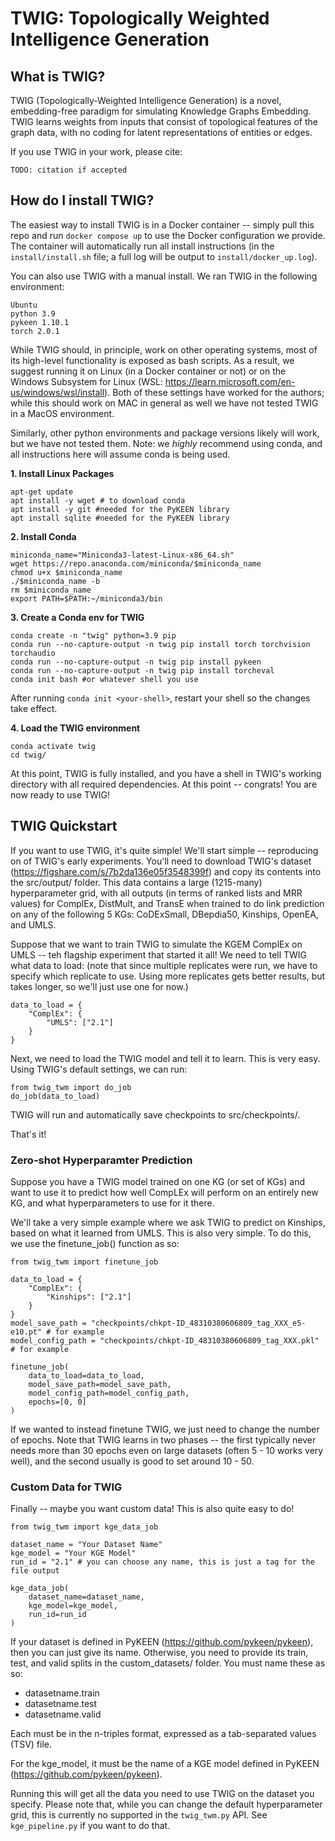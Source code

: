 # TWIG: Topologically Weighted Intelligence Generation

## What is TWIG?
TWIG (Topologically-Weighted Intelligence Generation) is a novel, embedding-free paradigm for simulating Knowledge Graphs Embedding. TWIG learns weights from inputs that consist of topological features of the graph data, with no coding for latent representations of entities or edges.

If you use TWIG in your work, please cite:
```
TODO: citation if accepted
```

## How do I install TWIG?
The easiest way to install TWIG is in a Docker container -- simply pull this repo and run `docker compose up` to use the Docker configuration we provide. The container will automatically run all install instructions (in the `install/install.sh` file; a full log will be output to `install/docker_up.log`).

You can also use TWIG with a manual install. We ran TWIG in the following environment:
```
Ubuntu
python 3.9
pykeen 1.10.1
torch 2.0.1
```

While TWIG should, in principle, work on other operating systems, most of its high-level functionality is exposed as bash scripts. As a result, we suggest running it on Linux (in a Docker container or not) or on the Windows Subsystem for Linux (WSL: https://learn.microsoft.com/en-us/windows/wsl/install). Both of these settings have worked for the authors; while this should work on MAC in general as well we have not tested TWIG in a MacOS environment.

Similarly, other python environments and package versions likely will work, but we have not tested them. Note: we *highly* recommend using conda, and all instructions here will assume conda is being used.

**1. Install Linux Packages**
```
apt-get update
apt install -y wget # to download conda
apt install -y git #needed for the PyKEEN library
apt install sqlite #needed for the PyKEEN library
```

**2. Install Conda**
```
miniconda_name="Miniconda3-latest-Linux-x86_64.sh"
wget https://repo.anaconda.com/miniconda/$miniconda_name
chmod u+x $miniconda_name
./$miniconda_name -b
rm $miniconda_name
export PATH=$PATH:~/miniconda3/bin
```

**3. Create a Conda env for TWIG**
```
conda create -n "twig" python=3.9 pip
conda run --no-capture-output -n twig pip install torch torchvision torchaudio
conda run --no-capture-output -n twig pip install pykeen
conda run --no-capture-output -n twig pip install torcheval
conda init bash #or whatever shell you use
```

After running `conda init <your-shell>`, restart your shell so the changes take effect.

**4. Load the TWIG environment**
```
conda activate twig
cd twig/
```

At this point, TWIG is fully installed, and you have a shell in TWIG's working directory with all required dependencies. At this point -- congrats! You are now ready to use TWIG!

## TWIG Quickstart
If you want to use TWIG, it's quite simple! We'll start simple -- reproducing on of TWIG's early experiments. You'll need to download TWIG's dataset (https://figshare.com/s/7b2da136e05f3548399f) and copy its contents into the src/output/ folder. This data contains a large (1215-many) hyperparameter grid, with all outputs (in terms of ranked lists and MRR values) for ComplEx, DistMult, and TransE when trained to do link prediction on any of the following 5 KGs: CoDExSmall, DBepdia50, Kinships, OpenEA, and UMLS.

Suppose that we want to train TWIG to simulate the KGEM ComplEx on UMLS -- teh flagship experiment that started it all! We need to tell TWIG what data to load: (note that since multiple replicates were run, we have to specify which replicate to use. Using more replicates gets better results, but takes longer, so we'll just use one for now.)
```
data_to_load = {
    "ComplEx": {
        "UMLS": ["2.1"]
    }
}

```

Next, we need to load the TWIG model and tell it to learn. This is very easy.  Using TWIG's default settings, we can run:

```
from twig_twm import do_job
do_job(data_to_load)
```

TWIG will run and automatically save checkpoints to src/checkpoints/.

That's it!

### Zero-shot Hyperparamter Prediction
Suppose you have a TWIG model trained on one KG (or set of KGs) and want to use it to predict how well CompLEx will perform on an entirely new KG, and what hyperparameters to use for it there.

We'll take a very simple example where we ask TWIG to predict on Kinships, based on what it learned from UMLS. This is also very simple. To do this, we use the finetune_job() function as so:
```
from twig_twm import finetune_job

data_to_load = {
    "ComplEx": {
        "Kinships": ["2.1"]
    }
}
model_save_path = "checkpoints/chkpt-ID_48310380606809_tag_XXX_e5-e10.pt" # for example
model_config_path = "checkpoints/chkpt-ID_48310380606809_tag_XXX.pkl" # for example

finetune_job(
    data_to_load=data_to_load,
    model_save_path=model_save_path,
    model_config_path=model_config_path,
    epochs=[0, 0]
)
```

If we wanted to instead finetune TWIG, we just need to change the number of epochs. Note that TWIG learns in two phases -- the first typically never needs more than 30 epochs even on large datasets (often 5 - 10 works very well), and the second usually is good to set around 10 - 50. 

### Custom Data for TWIG
Finally -- maybe you want custom data! This is also quite easy to do!

```
from twig_twm import kge_data_job

dataset_name = "Your Dataset Name"
kge_model = "Your KGE Model"
run_id = "2.1" # you can choose any name, this is just a tag for the file output

kge_data_job(
    dataset_name=dataset_name,
    kge_model=kge_model,
    run_id=run_id
)
```

If your dataset is defined in PyKEEN (https://github.com/pykeen/pykeen), then you can just give its name. Otherwise, you need to provide its train, test, and valid splits in the custom_datasets/ folder. You must name these as so:
- datasetname.train
- datasetname.test
- datasetname.valid

Each must be in the n-triples format, expressed as a tab-separated values (TSV) file.

For the kge_model, it must be the name of a KGE model defined in PyKEEN (https://github.com/pykeen/pykeen).

Running this will get all the data you need to use TWIG on the dataset you specify. Please note that, while you can change the default hyperparameter grid, this is currently no supported in the `twig_twm.py` API. See `kge_pipeline.py` if you want to do that.
